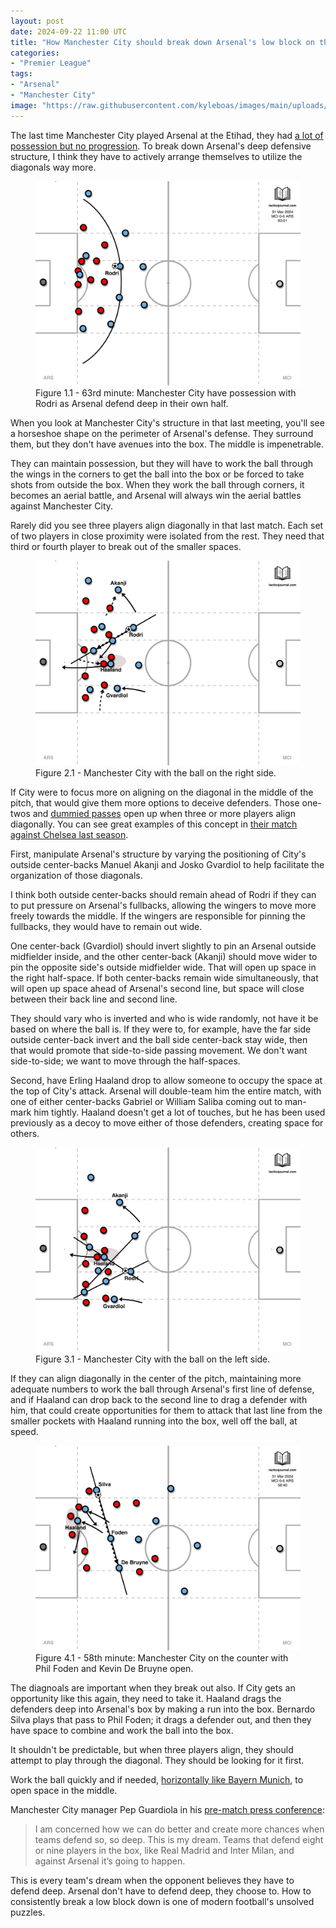 ```yaml
---
layout: post
date: 2024-09-22 11:00 UTC
title: "How Manchester City should break down Arsenal's low block on the diagonal"
categories:
- "Premier League"
tags:
- "Arsenal"
- "Manchester City"
image: "https://raw.githubusercontent.com/kyleboas/images/main/uploads/2024/09/21/Image-21Sep2024_20:38:39.png"
---
```


The last time Manchester City played Arsenal at the Etihad, they had [a lot of possession but no progression](https://tacticsjournal.com/2024/04/01/possession-without-progression/). To break down Arsenal's deep defensive structure, I think they have to actively arrange themselves to utilize the diagonals way more.

<!---more--->

<figure>
    <img src="https://raw.githubusercontent.com/kyleboas/images/main/uploads/2024/09/21/Image-21Sep2024_20:38:35.png">
    <figcaption>Figure 1.1 - 63rd minute: Manchester City have possession with Rodri as Arsenal defend deep in their own half.</figcaption>
</figure>

When you look at Manchester City's structure in that last meeting, you'll see a horseshoe shape on the perimeter of Arsenal's defense. They surround them, but they don't have avenues into the box. The middle is impenetrable.

They can maintain possession, but they will have to work the ball through the wings in the corners to get the ball into the box or be forced to take shots from outside the box. When they work the ball through corners, it becomes an aerial battle, and Arsenal will always win the aerial battles against Manchester City.

Rarely did you see three players align diagonally in that last match. Each set of two players in close proximity were isolated from the rest. They need that third or fourth player to break out of the smaller spaces.

<figure>
    <img src="https://raw.githubusercontent.com/kyleboas/images/main/uploads/2024/09/21/Image-21Sep2024_20:38:37.png">
    <figcaption>Figure 2.1 - Manchester City with the ball on the right side.</figcaption>
</figure>

If City were to focus more on aligning on the diagonal in the middle of the pitch, that would give them more options to deceive defenders. Those one-twos and [dummied passes](https://tacticsjournal.com/2024/09/21/dummying-the-ball/) open up when three or more players align diagonally. You can see great examples of this concept in [their match against Chelsea last season](https://tacticsjournal.com/2024/04/21/manchester-citys-staircase/).

First, manipulate Arsenal's structure by varying the positioning of City's outside center-backs Manuel Akanji and Josko Gvardiol to help facilitate the organization of those diagonals.

I think both outside center-backs should remain ahead of Rodri if they can to put pressure on Arsenal's fullbacks, allowing the wingers to move more freely towards the middle. If the wingers are responsible for pinning the fullbacks, they would have to remain out wide. 

One center-back (Gvardiol) should invert slightly to pin an Arsenal outside midfielder inside, and the other center-back (Akanji) should move wider to pin the opposite side's outside midfielder wide. That will open up space in the right half-space. If both center-backs remain wide simultaneously, that will open up space ahead of Arsenal's second line, but space will close between their back line and second line.

They should vary who is inverted and who is wide randomly, not have it be based on where the ball is. If they were to, for example, have the far side outside center-back invert and the ball side center-back stay wide, then that would promote that side-to-side passing movement. We don't want side-to-side; we want to move through the half-spaces.

Second, have Erling Haaland drop to allow someone to occupy the space at the top of City's attack. Arsenal will double-team him the entire match, with one of either center-backs Gabriel or William Saliba coming out to man-mark him tightly. Haaland doesn't get a lot of touches, but he has been used previously as a decoy to move either of those defenders, creating space for others.

<figure>
    <img src="https://raw.githubusercontent.com/kyleboas/images/main/uploads/2024/09/21/Image-21Sep2024_20:38:38.png">
    <figcaption>Figure 3.1 - Manchester City with the ball on the left side.</figcaption>
</figure>

If they can align diagonally in the center of the pitch, maintaining more adequate numbers to work the ball through Arsenal's first line of defense, and if Haaland can drop back to the second line to drag a defender with him, that could create opportunities for them to attack that last line from the smaller pockets with Haaland running into the box, well off the ball, at speed.

<figure>
    <img src="https://raw.githubusercontent.com/kyleboas/images/main/uploads/2024/09/21/Image-21Sep2024_21:22:17.png">
    <figcaption>Figure 4.1 - 58th minute: Manchester City on the counter with Phil Foden and Kevin De Bruyne open.</figcaption>
</figure>

The diagnoals are important when they break out also. If City gets an opportunity like this again, they need to take it. Haaland drags the defenders deep into Arsenal's box by making a run into the box. Bernardo Silva plays that pass to Phil Foden; it drags a defender out, and then they have space to combine and work the ball into the box.

It shouldn't be predictable, but when three players align, they should attempt to play through the diagonal. They should be looking for it first.

Work the ball quickly and if needed, [horizontally like Bayern Munich](https://tacticsjournal.com/2024/08/04/bayern-munich-pass-horizontally-against-tottenham-constantly-opening-play/), to open space in the middle.

Manchester City manager Pep Guardiola in his [pre-match press conference](https://www.youtube.com/watch?v=MJANRpXy3Ws): 

> I am concerned how we can do better and create more chances when teams defend so, so deep. This is my dream. Teams that defend eight or nine players in the box, like Real Madrid and Inter Milan, and against Arsenal it’s going to happen.

This is every team's dream when the opponent believes they have to defend deep. Arsenal don't have to defend deep, they choose to. How to consistently break a low block down is one of modern football's unsolved puzzles.